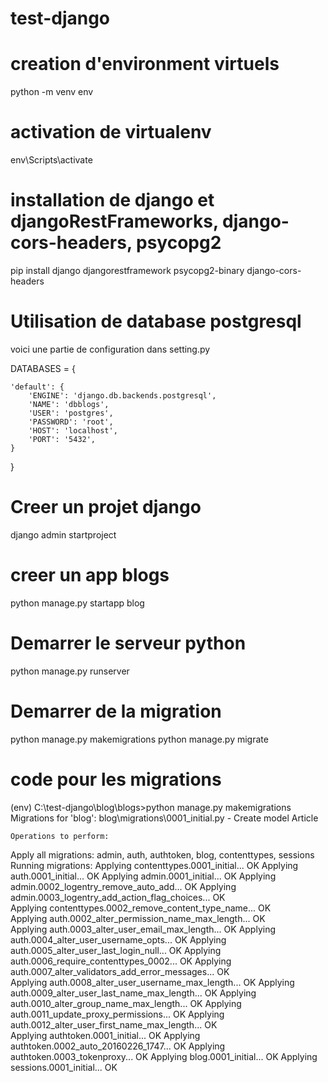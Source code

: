 # test-django

# creation d'environment virtuels
python -m venv env

# activation de virtualenv
env\Scripts\activate

# installation de django et djangoRestFrameworks, django-cors-headers, psycopg2

pip install django djangorestframework psycopg2-binary django-cors-headers

# Utilisation de database postgresql 
voici une partie de configuration dans setting.py

DATABASES = {
    
    'default': {
        'ENGINE': 'django.db.backends.postgresql',
        'NAME': 'dbblogs',
        'USER': 'postgres',
        'PASSWORD': 'root',
        'HOST': 'localhost',
        'PORT': '5432',
    }
}


# Creer un projet django
django admin startproject

# creer un app blogs
python manage.py startapp blog

# Demarrer le serveur python
python manage.py runserver 


# Demarrer de la migration
python manage.py makemigrations 
python manage.py migrate

# code pour les migrations
(env) C:\test-django\blog\blogs>python manage.py makemigrations
Migrations for 'blog':
  blog\migrations\0001_initial.py
    - Create model Article

    Operations to perform:
  Apply all migrations: admin, auth, authtoken, blog, contenttypes, sessions
Running migrations:
  Applying contenttypes.0001_initial... OK
  Applying auth.0001_initial... OK
  Applying admin.0001_initial... OK
  Applying admin.0002_logentry_remove_auto_add... OK
  Applying admin.0003_logentry_add_action_flag_choices... OK    
  Applying contenttypes.0002_remove_content_type_name... OK     
  Applying auth.0002_alter_permission_name_max_length... OK     
  Applying auth.0003_alter_user_email_max_length... OK
  Applying auth.0004_alter_user_username_opts... OK
  Applying auth.0005_alter_user_last_login_null... OK
  Applying auth.0006_require_contenttypes_0002... OK
  Applying auth.0007_alter_validators_add_error_messages... OK  
  Applying auth.0008_alter_user_username_max_length... OK
  Applying auth.0009_alter_user_last_name_max_length... OK
  Applying auth.0010_alter_group_name_max_length... OK
  Applying auth.0011_update_proxy_permissions... OK
  Applying auth.0012_alter_user_first_name_max_length... OK     
  Applying authtoken.0001_initial... OK
  Applying authtoken.0002_auto_20160226_1747... OK
  Applying authtoken.0003_tokenproxy... OK
  Applying blog.0001_initial... OK
  Applying sessions.0001_initial... OK

